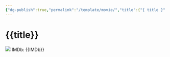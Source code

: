 ```yaml
---
{"dg-publish":true,"permalink":"/template/movie/","title":{"{ title }":null},"created":"2025-06-25T14:18:42.921+08:00"}
---
```



# {{title}}
![]({{image}})
IMDb: {{IMDb}}
